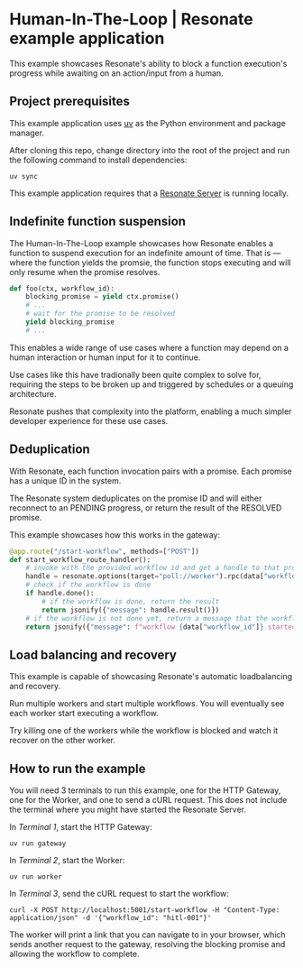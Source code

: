 # Human-In-The-Loop | Resonate example application

This example showcases Resonate's ability to block a function execution's progress while awaiting on an action/input from a human.

## Project prerequisites

This example application uses [uv](https://docs.astral.sh/uv/) as the Python environment and package manager.

After cloning this repo, change directory into the root of the project and run the following command to install dependencies:

```shell
uv sync
```

This example application requires that a [Resonate Server](https://docs.resonatehq.io/get-started/server-quickstart) is running locally.

## Indefinite function suspension

The Human-In-The-Loop example showcases how Resonate enables a function to suspend execution for an indefinite amount of time. That is — where the function yields the promsie, the function stops executing and will only resume when the promise resolves.

```python
def foo(ctx, workflow_id):
    blocking_promise = yield ctx.promise()
    # ...
    # wait for the promise to be resolved
    yield blocking_promise
    # ...
```

This enables a wide range of use cases where a function may depend on a human interaction or human input for it to continue.

Use cases like this have tradionally been quite complex to solve for, requiring the steps to be broken up and triggered by schedules or a queuing architecture.

Resonate pushes that complexity into the platform, enabling a much simpler developer experience for these use cases.

## Deduplication

With Resonate, each function invocation pairs with a promise.
Each promise has a unique ID in the system.

The Resonate system deduplicates on the promise ID and will either reconnect to an PENDING progress, or return the result of the RESOLVED promise.

This example showcases how this works in the gateway:

```python
@app.route("/start-workflow", methods=["POST"])
def start_workflow_route_handler():
    # invoke with the provided workflow id and get a handle to that promise
    handle = resonate.options(target="poll://worker").rpc(data["workflow_id"], "foo", data["workflow_id"])
    # check if the workflow is done
    if handle.done():
        # if the workflow is done, return the result
        return jsonify({"message": handle.result()})
    # if the workflow is not done yet, return a message that the workflow started
    return jsonify({"message": f"workflow {data["workflow_id"]} started"}), 200
```

## Load balancing and recovery

This example is capable of showcasing Resonate's automatic loadbalancing and recovery.

Run multiple workers and start multiple workflows.
You will eventually see each worker start executing a workflow.

Try killing one of the workers while the workflow is blocked and watch it recover on the other worker.

## How to run the example

You will need 3 terminals to run this example, one for the HTTP Gateway, one for the Worker, and one to send a cURL request. This does not include the terminal where you might have started the Resonate Server.

In _Terminal 1_, start the HTTP Gateway:

```shell
uv run gateway
```

In _Terminal 2_, start the Worker:

```shell
uv run worker
```

In _Terminal 3_, send the cURL request to start the workflow:

```shell
curl -X POST http://localhost:5001/start-workflow -H "Content-Type: application/json" -d '{"workflow_id": "hitl-001"}'
```

The worker will print a link that you can navigate to in your browser, which sends another request to the gateway, resolving the blocking promise and allowing the workflow to complete.
